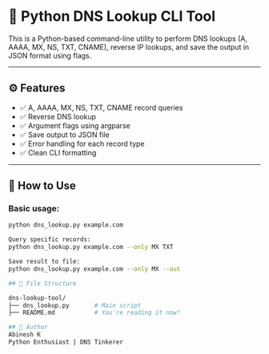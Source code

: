 # 🧠 Python DNS Lookup CLI Tool

This is a Python-based command-line utility to perform DNS lookups (A, AAAA, MX, NS, TXT, CNAME), reverse IP lookups, and save the output in JSON format using flags.

---

## ⚙️ Features

- ✅ A, AAAA, MX, NS, TXT, CNAME record queries
- ✅ Reverse DNS lookup
- ✅ Argument flags using argparse
- ✅ Save output to JSON file
- ✅ Error handling for each record type
- ✅ Clean CLI formatting

---

## 🚀 How to Use

### Basic usage:
```bash
python dns_lookup.py example.com

Query specific records:
python dns_lookup.py example.com --only MX TXT

Save result to file:
python dns_lookup.py example.com --only MX --out

## 📁 File Structure

dns-lookup-tool/
├── dns_lookup.py       # Main script
├── README.md           # You're reading it now!

## 🙌 Author
Abinesh K
Python Enthusiast | DNS Tinkerer
